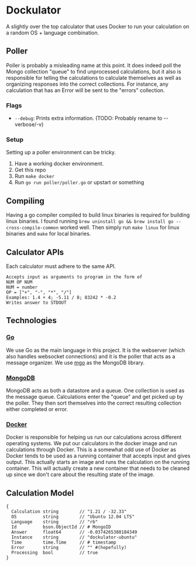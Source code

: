 # Dockulator

A slightly over the top calculator that uses Docker to run your calculation on
a random OS + language combination.

## Poller

Poller is probably a misleading name at this point. It does indeed poll the
Mongo collection "queue" to find unprocessed calculations, but it also is
responsible for telling the calculations to calculate themselves as well as
organizing responses into the correct collections. For instance, any
calculation that has an Error will be sent to the "errors" collection.

### Flags

* `--debug`: Prints extra information. (TODO: Probably rename to --verbose/-v)

### Setup

Setting up a poller environment can be tricky.

1. Have a working docker environment.
2. Get this repo
3. Run `make docker`
4. Run `go run poller/poller.go` or upstart or something

## Compiling

Having a go compiler compiled to build linux binaries is required for building
linux binaries.  I found running `brew uninstall go && brew install go
--cross-compile-common` worked well.  Then simply run `make linux` for linux
binaries and `make` for local binaries.

## Calculator APIs

Each calculator must adhere to the same API.

    Accepts input as arguments to program in the form of
    NUM OP NUM
    NUM = number
    OP = ["+", "-", "*", "/"]
    Examples: 1.4 + 4; -5.11 / 8; 83242 * -0.2
    Writes answer to STDOUT

## Technologies

### [Go](http://golang.org)

We use Go as the main language in this project. It is the webserver (which also
handles websocket connections) and it is the poller that acts as a message
organizer. We use [mgo](http://labix.org/mgo) as the MongoDB library.

### [MongoDB](http://www.mongodb.org/)

MongoDB acts as both a datastore and a queue. One collection is used as the
message queue. Calculations enter the "queue" and get picked up by the poller.
They then sort themselves into the correct resulting collection either 
completed or error.

### [Docker](http://docker.io)

Docker is responsible for helping us run our calculations across different
operating systems. We put our calculators in the docker image and run
calculations through Docker. This is a somewhat odd use of Docker as Docker
tends to be used as a running container that accepts input and gives output.
This actually starts an image and runs the calculation on the running
container. This will actually create a new container that needs to be cleaned
up since we don't care about the resulting state of the image.

## Calculation Model

    {
      Calculation string        // "1.21 / -32.33"
      OS          string        // "Ubuntu 12.04 LTS"
      Language    string        // "rb"
      Id          bson.ObjectId // # MongoID
      Answer      float64       // -0.0374265388184349
      Instance    string        // "dockulator-ubuntu"
      Time        time.Time     // # timestamp
      Error       string        // "" #(hopefully)
      Processing  bool          // true
    }
